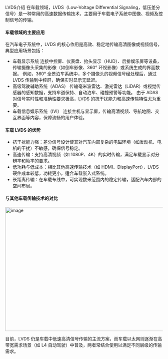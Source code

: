 LVDS介绍
在车载领域，LVDS（Low-Voltage Differential Signaling，低压差分信号）是一种常用的高速数据传输技术，主要用于车载电子系统中图像、视频及控制信号的传输。
#### 车载领域的主要应用
在汽车电子系统中，LVDS 的核心作用是高效、稳定地传输高清图像或视频信号，典型应用场景包括：
- 车载显示系统
连接中控屏、仪表盘、抬头显示（HUD）、后排娱乐屏等设备，传输摄像头采集的影像（如倒车影像、360° 环视影像）或系统生成的界面数据。
例如，360° 全景泊车系统中，多个摄像头的视频信号经处理后，通过 LVDS 传输到中控屏，确保实时显示无延迟。
- 高级驾驶辅助系统（ADAS）
传输毫米波雷达、激光雷达（LiDAR）或视觉传感器的感知数据，支持车道保持、自动泊车、碰撞预警等功能。
由于 ADAS 对信号实时性和准确性要求极高，LVDS 的抗干扰能力和高速传输特性尤为重要。
- 车载信息娱乐系统（IVI）
连接主机与显示屏，传输高清视频、导航地图、交互界面等内容，保障流畅的用户体验。
#### 车载 LVDS 的优势
- 抗干扰能力强：差分信号设计使其对汽车内部复杂的电磁环境（如发动机、电机的干扰）不敏感，确保信号稳定。
- 高速传输：支持高清视频（如 1080P、4K）的实时传输，满足车载显示对分辨率和帧率的要求。
- 低功耗与低成本：相比其他高速传输技术（如 HDMI、DisplayPort），LVDS 硬件成本较低，功耗更小，适合车载嵌入式系统。
- 长距离传输：在车载布线中，可实现数米范围内的稳定传输，适配汽车内部的空间布局。
#### 与其他车载传输技术的对比
<img width="1296" height="396" alt="image" src="https://github.com/user-attachments/assets/16721bff-2fa9-4d55-baa2-f68c392f7780" />

目前，LVDS 仍是车载中低速高清信号传输的主流方案，而车载以太网则逐渐在高带宽需求场景（如 L4 自动驾驶）中普及，两者常结合使用以满足不同层级的传输需求。
